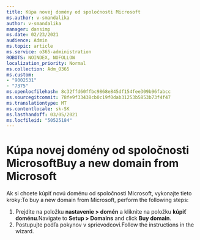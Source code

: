 ```yaml
---
title: Kúpa novej domény od spoločnosti Microsoft
ms.author: v-smandalika
author: v-smandalika
manager: dansimp
ms.date: 02/23/2021
audience: Admin
ms.topic: article
ms.service: o365-administration
ROBOTS: NOINDEX, NOFOLLOW
localization_priority: Normal
ms.collection: Adm_O365
ms.custom:
- "9002531"
- "7375"
ms.openlocfilehash: 8c32ffd60ffbc9868e845df154fee309b96fabcc
ms.sourcegitcommit: 78fe9f33438cb0c19f0dab31253b5853b73f4f47
ms.translationtype: MT
ms.contentlocale: sk-SK
ms.lasthandoff: 03/05/2021
ms.locfileid: "50525184"
---
```

# <a name="buy-a-new-domain-from-microsoft"></a><span data-ttu-id="6b038-102">Kúpa novej domény od spoločnosti Microsoft</span><span class="sxs-lookup"><span data-stu-id="6b038-102">Buy a new domain from Microsoft</span></span>

<span data-ttu-id="6b038-103">Ak si chcete kúpiť novú doménu od spoločnosti Microsoft, vykonajte tieto kroky:</span><span class="sxs-lookup"><span data-stu-id="6b038-103">To buy a new domain from Microsoft, perform the following steps:</span></span>

1. <span data-ttu-id="6b038-104">Prejdite na položku **nastavenie > domén** a kliknite na položku **kúpiť doménu**.</span><span class="sxs-lookup"><span data-stu-id="6b038-104">Navigate to **Setup > Domains** and click **Buy domain**.</span></span> 
2. <span data-ttu-id="6b038-105">Postupujte podľa pokynov v sprievodcovi.</span><span class="sxs-lookup"><span data-stu-id="6b038-105">Follow the instructions in the wizard.</span></span>
